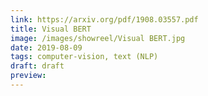 ```yaml
---
link: https://arxiv.org/pdf/1908.03557.pdf
title: Visual BERT
image: /images/showreel/Visual BERT.jpg
date: 2019-08-09
tags: computer-vision, text (NLP)
draft: draft
preview:
---
```



